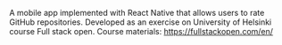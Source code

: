 A mobile app implemented with React Native that allows users to rate GitHub repositories. Developed as an exercise on University of Helsinki course Full stack open. Course materials: https://fullstackopen.com/en/
